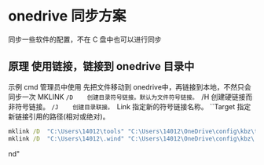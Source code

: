 # onedrive 同步方案

同步一些软件的配置，不在 C 盘中也可以进行同步

## 原理 使用链接，链接到 onedrive 目录中
示例
cmd 管理员中使用
先把文件移动到 onedrive中，再链接到本地，不然只会同步一次
MKLINK 
    ``/D    创建目录符号链接。默认为文件符号链接。
    ``/H    创建硬链接而非符号链接。
    ``/J    创建目录联接。
    ``Link   指定新的符号链接名称。
    ``Target  指定新链接引用的路径(相对或绝对)。

```cmd
mklink /D  "C:\Users\14012\tools" "C:\Users\14012\OneDrive\config\kbz\tools" 
mklink /D  "C:\Users\14012\.wind" "C:\Users\14012\OneDrive\config\kbz\.wind" 
```

nd" 
```

